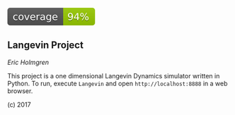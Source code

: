 ![code coverage](img/coverage.svg)


Langevin Project
----------------

*Eric Holmgren*

This project is a one dimensional Langevin Dynamics simulator written in Python. To run, execute `Langevin` and open `http://localhost:8888` in a web browser.

(c) 2017